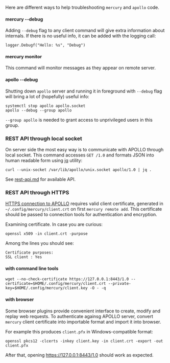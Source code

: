 Here are different ways to help troubleshooting `mercury` and `apollo` code.

#### mercury --debug

Adding `--debug` flag to any client command will give extra information
about internals. If there is no useful info, it can be added with the
logging call:

    logger.Debugf("Hello: %s", "Debug")

#### mercury monitor

This command will monitor messages as they appear on remote server.

#### apollo --debug

Shutting down `apollo` server and running it in foreground with `--debug`
flag will bring a lot of (hopefully) useful info:

    systemctl stop apollo apollo.socket
    apollo --debug --group apollo

`--group apollo` is needed to grant access to unprivileged users in this
group.


### REST API through local socket

On server side the most easy way is to communicate with APOLLO through
local socket. This command accesses `GET /1.0` and formats JSON into
human readable form using [jq](https://stedolan.github.io/jq/tutorial/)
utility:

    curl --unix-socket /var/lib/apollo/unix.socket apollo/1.0 | jq .

See [rest-api.md](rest-api.md) for available API.


### REST API through HTTPS

[HTTPS connection to APOLLO](security.md) requires valid
client certificate, generated in `~/.config/mercury/client.crt` on
first `mercury remote add`. This certificate should be passed to
connection tools for authentication and encryption.

Examining certificate. In case you are curious:

    openssl x509 -in client.crt -purpose

Among the lines you should see:

    Certificate purposes:
    SSL client : Yes

#### with command line tools

    wget --no-check-certificate https://127.0.0.1:8443/1.0 --certificate=$HOME/.config/mercury/client.crt --private-key=$HOME/.config/mercury/client.key -O - -q

#### with browser

Some browser plugins provide convenient interface to create, modify
and replay web requests. To authenticate againsg APOLLO server, convert
`mercury` client certificate into importable format and import it into
browser.

For example this produces `client.pfx` in Windows-compatible format:

    openssl pkcs12 -clcerts -inkey client.key -in client.crt -export -out client.pfx

After that, opening https://127.0.0.1:8443/1.0 should work as expected.
